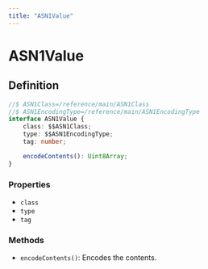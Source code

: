 ```yaml
---
title: "ASN1Value"
---
```


# ASN1Value

## Definition

```ts
//$ ASN1Class=/reference/main/ASN1Class
//$ ASN1EncodingType=/reference/main/ASN1EncodingType
interface ASN1Value {
	class: $$ASN1Class;
	type: $$ASN1EncodingType;
	tag: number;

	encodeContents(): Uint8Array;
}
```

### Properties

- `class`
- `type`
- `tag`

### Methods

- `encodeContents()`: Encodes the contents.

